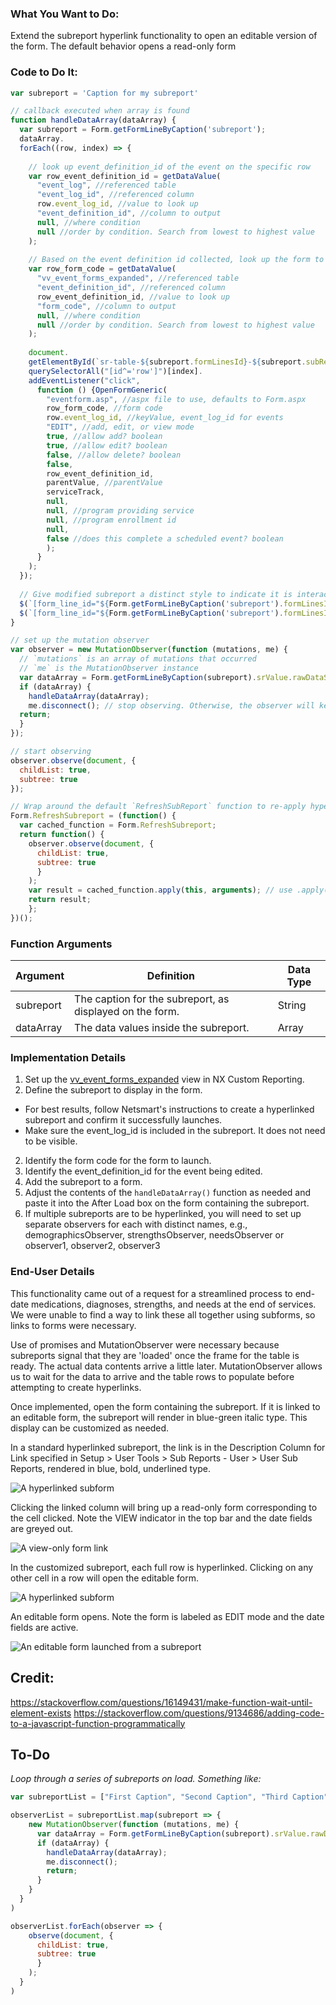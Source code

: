 ### What You Want to Do:
Extend the subreport hyperlink functionality to open an editable version of the form. The default behavior opens a read-only form

### Code to Do It:
```javascript
var subreport = 'Caption for my subreport'

// callback executed when array is found
function handleDataArray(dataArray) {
  var subreport = Form.getFormLineByCaption('subreport');
  dataArray.
  forEach((row, index) => {
  
    // look up event_definition_id of the event on the specific row
    var row_event_definition_id = getDataValue( 
      "event_log", //referenced table 
      "event_log_id", //referenced column 
      row.event_log_id, //value to look up 
      "event_definition_id", //column to output 
      null, //where condition 
      null //order by condition. Search from lowest to highest value 
    );
    
    // Based on the event definition id collected, look up the form to display
    var row_form_code = getDataValue( 
      "vv_event_forms_expanded", //referenced table 
      "event_definition_id", //referenced column 
      row_event_definition_id, //value to look up 
      "form_code", //column to output 
      null, //where condition 
      null //order by condition. Search from lowest to highest value 
    );
    
    document.
    getElementById(`sr-table-${subreport.formLinesId}-${subreport.subReportHeaderId}`).
    querySelectorAll("[id^='row']")[index].
    addEventListener("click", 
      function () {OpenFormGeneric( 
        "eventform.asp", //aspx file to use, defaults to Form.aspx
        row_form_code, //form code 
        row.event_log_id, //keyValue, event_log_id for events
        "EDIT", //add, edit, or view mode
        true, //allow add? boolean
        true, //allow edit? boolean
        false, //allow delete? boolean
        false, 
        row_event_definition_id,
        parentValue, //parentValue
        serviceTrack, 
        null, 
        null, //program providing service
        null, //program enrollment id
        null, 
        false //does this complete a scheduled event? boolean
        );
      }
    );
  });
  
  // Give modified subreport a distinct style to indicate it is interactive.
  $(`[form_line_id="${Form.getFormLineByCaption('subreport').formLinesId}"]`)[0].style.fontStyle = "oblique";
  $(`[form_line_id="${Form.getFormLineByCaption('subreport').formLinesId}"]`)[0].style.color = "#26828EFF";
}

// set up the mutation observer 
var observer = new MutationObserver(function (mutations, me) { 
  // `mutations` is an array of mutations that occurred 
  // `me` is the MutationObserver instance 
  var dataArray = Form.getFormLineByCaption(subreport).srValue.rawDataSource; 
  if (dataArray) { 
    handleDataArray(dataArray); 
    me.disconnect(); // stop observing. Otherwise, the observer will keep watching and executing handleDataArray infinitely
  return; 
  } 
}); 

// start observing
observer.observe(document, {
  childList: true,
  subtree: true
});

// Wrap around the default `RefreshSubReport` function to re-apply hyperlinks after refresh button is used.
Form.RefreshSubreport = (function() {
  var cached_function = Form.RefreshSubreport;
  return function() {
    observer.observe(document, {
      childList: true,
      subtree: true
      }
    );
    var result = cached_function.apply(this, arguments); // use .apply() to call it
    return result;
    };
})();
```
### Function Arguments
|Argument       |Definition |Data Type|
|---            |---        |---      |
|subreport |The caption for the subreport, as displayed on the form.|String|
|dataArray|The data values inside the subreport.|Array|

### Implementation Details
1. Set up the [vv_event_forms_expanded](https://github.com/Khoirovoskos/Example-Code-Repo/blob/main/SQL%20Functions/Event%20Forms%20View.md) view in NX Custom Reporting.
2. Define the subreport to display in the form.
  * For best results, follow Netsmart's instructions to create a hyperlinked subreport and confirm it successfully launches. 
  * Make sure the event_log_id is included in the subreport. It does not need to be visible.
2. Identify the form code for the form to launch.
3. Identify the event_definition_id for the event being edited.
4. Add the subreport to a form.
5. Adjust the contents of the `handleDataArray()` function as needed and paste it into the After Load box on the form containing the subreport.
6. If multiple subreports are to be hyperlinked, you will need to set up separate observers for each with distinct names, e.g., demographicsObserver, strengthsObserver, needsObserver or observer1, observer2, observer3 

### End-User Details
This functionality came out of a request for a streamlined process to end-date medications, diagnoses, strengths, and needs at the end of services. We were unable to find a way to link these all together using subforms, so links to forms were necessary.

Use of promises and MutationObserver were necessary because subreports signal that they are 'loaded' once the frame for the table is ready. The actual data contents arrive a little later. MutationObserver allows us to wait for the data to arrive and the table rows to populate before attempting to create hyperlinks.

Once implemented, open the form containing the subreport. If it is linked to an editable form, the subreport will render in blue-green italic type. This display can be customized as needed.

In a standard hyperlinked subreport, the link is in the Description Column for Link specified in Setup > User Tools > Sub Reports - User > User Sub Reports, rendered in blue, bold, underlined type.

![A hyperlinked subform](/JavaScript%20Functions/assets/images/Subreport%20loaded.png "Cursor hovering over the description column for link")

Clicking the linked column will bring up a read-only form corresponding to the cell clicked. Note the VIEW indicator in the top bar and the date fields are greyed out.

![A view-only form link](/JavaScript%20Functions/assets/images/Subreport%20View%20Only%20Link.png "A view-only form")

In the customized subreport, each full row is hyperlinked. Clicking on any other cell in a row will open the editable form.

![A hyperlinked subform](/JavaScript%20Functions/assets/images/Subreport%20loaded2.png "Cursor hovering over the actual date column in the subreport")

An editable form opens. Note the form is labeled as EDIT mode and the date fields are active.

![An editable form launched from a subreport](/JavaScript%20Functions/assets/images/Subreport%20Editable%20Link.png "An editable form launched from a subreport")


## Credit:
https://stackoverflow.com/questions/16149431/make-function-wait-until-element-exists
https://stackoverflow.com/questions/9134686/adding-code-to-a-javascript-function-programmatically

## To-Do

*Loop through a series of subreports on load. Something like:*

```js
var subreportList = ["First Caption", "Second Caption", "Third Caption"];

observerList = subreportList.map(subreport => {
    new MutationObserver(function (mutations, me) { 
      var dataArray = Form.getFormLineByCaption(subreport).srValue.rawDataSource; 
      if (dataArray) { 
        handleDataArray(dataArray); 
        me.disconnect();
        return; 
      }
    }
  }
)

observerList.forEach(observer => {
    observe(document, { 
      childList: true, 
      subtree: true 
      }
    ); 
  }
)
```
